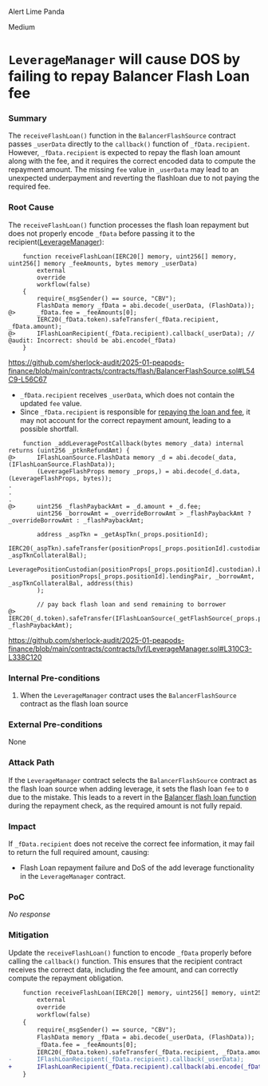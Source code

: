 Alert Lime Panda

Medium

# `LeverageManager` will cause DOS by failing to repay Balancer Flash Loan fee

### Summary

The `receiveFlashLoan()` function in the `BalancerFlashSource` contract passes `_userData` directly to the `callback()` function of `_fData.recipient`. However, `_fData.recipient` is expected to repay the flash loan amount along with the fee, and it requires the correct encoded data to compute the repayment amount. The missing `fee` value in `_userData` may lead to an unexpected underpayment and reverting the flashloan due to not paying the required fee.

### Root Cause

The `receiveFlashLoan()` function processes the flash loan repayment but does not properly encode `_fData` before passing it to the recipient([LeverageManager](https://github.com/sherlock-audit/2025-01-peapods-finance/blob/main/contracts/contracts/lvf/LeverageManager.sol#L209)):

```solidity
    function receiveFlashLoan(IERC20[] memory, uint256[] memory, uint256[] memory _feeAmounts, bytes memory _userData)
        external
        override
        workflow(false)
    {
        require(_msgSender() == source, "CBV");
        FlashData memory _fData = abi.decode(_userData, (FlashData));
@>      _fData.fee = _feeAmounts[0];
        IERC20(_fData.token).safeTransfer(_fData.recipient, _fData.amount);
@>      IFlashLoanRecipient(_fData.recipient).callback(_userData); // @audit: Incorrect: should be abi.encode(_fData)
    }
```
https://github.com/sherlock-audit/2025-01-peapods-finance/blob/main/contracts/contracts/flash/BalancerFlashSource.sol#L54C9-L56C67

- `_fData.recipient` receives `_userData`, which does not contain the updated `fee` value.
- Since `_fData.recipient` is responsible for [repaying the loan and fee](https://github.com/sherlock-audit/2025-01-peapods-finance/blob/main/contracts/contracts/lvf/LeverageManager.sol#L218C38-L218C62), it may not account for the correct repayment amount, leading to a possible shortfall.

```solidity
    function _addLeveragePostCallback(bytes memory _data) internal returns (uint256 _ptknRefundAmt) {
@>      IFlashLoanSource.FlashData memory _d = abi.decode(_data, (IFlashLoanSource.FlashData));
        (LeverageFlashProps memory _props,) = abi.decode(_d.data, (LeverageFlashProps, bytes));
.
.
.
@>      uint256 _flashPaybackAmt = _d.amount + _d.fee;
        uint256 _borrowAmt = _overrideBorrowAmt > _flashPaybackAmt ? _overrideBorrowAmt : _flashPaybackAmt;

        address _aspTkn = _getAspTkn(_props.positionId);
        IERC20(_aspTkn).safeTransfer(positionProps[_props.positionId].custodian, _aspTknCollateralBal);
        LeveragePositionCustodian(positionProps[_props.positionId].custodian).borrowAsset(
            positionProps[_props.positionId].lendingPair, _borrowAmt, _aspTknCollateralBal, address(this)
        );

        // pay back flash loan and send remaining to borrower
@>      IERC20(_d.token).safeTransfer(IFlashLoanSource(_getFlashSource(_props.positionId)).source(), _flashPaybackAmt);
```
https://github.com/sherlock-audit/2025-01-peapods-finance/blob/main/contracts/contracts/lvf/LeverageManager.sol#L310C3-L338C120

### Internal Pre-conditions

1. When the `LeverageManager` contract uses the `BalancerFlashSource` contract as the flash loan source

### External Pre-conditions

None

### Attack Path

If the `LeverageManager` contract selects the `BalancerFlashSource` contract as the flash loan source when adding leverage, it sets the flash loan `fee` to `0` due to the mistake. This leads to a revert in the [Balancer flash loan function](https://github.com/balancer/balancer-v2-monorepo/blob/36d282374b457dddea828be7884ee0d185db06ba/pkg/vault/contracts/FlashLoans.sol#L78C13-L79C101) during the repayment check, as the required amount is not fully repaid.

### Impact

If `_fData.recipient` does not receive the correct fee information, it may fail to return the full required amount, causing:
- Flash Loan repayment failure and DoS of the add leverage functionality in the `LeverageManager` contract.

### PoC

_No response_

### Mitigation

Update the `receiveFlashLoan()` function to encode `_fData` properly before calling the `callback()` function. This ensures that the recipient contract receives the correct data, including the fee amount, and can correctly compute the repayment obligation.

```diff
    function receiveFlashLoan(IERC20[] memory, uint256[] memory, uint256[] memory _feeAmounts, bytes memory _userData)
        external
        override
        workflow(false)
    {
        require(_msgSender() == source, "CBV");
        FlashData memory _fData = abi.decode(_userData, (FlashData));
        _fData.fee = _feeAmounts[0];
        IERC20(_fData.token).safeTransfer(_fData.recipient, _fData.amount);
-       IFlashLoanRecipient(_fData.recipient).callback(_userData);
+       IFlashLoanRecipient(_fData.recipient).callback(abi.encode(_fData));
    }
```